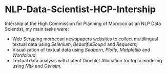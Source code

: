 # NLP-Data-Scientist-HCP-Intership

Intership at the High Commission for Planning of Morocco as an NLP Data Scientist, my main tasks were:

- Web Scraping moroccan newspapers websites to collect multilingual textual data using *Selenium*, *BeautifulSoup4* and *Requests*;
- Visualization of textual data using *Seaborn*, *Plotly*, *Matplotlib* and *Wordcloud*;
- Textual data analysis with Latent Dirichlet Allocation for topic modeling using *Nltk* and *Gensim*.
